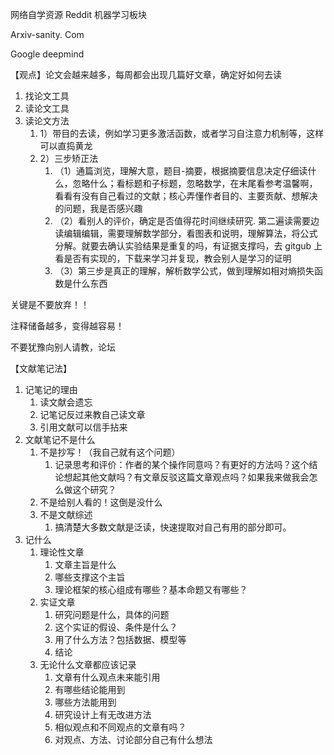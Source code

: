 网络自学资源 Reddit 机器学习板块

Arxiv-sanity. Com

Google deepmind

【观点】论文会越来越多，每周都会出现几篇好文章，确定好如何去读

1. 找论文工具
2. 读论文工具
3. 读论文方法
	1. 1）带目的去读，例如学习更多激活函数，或者学习自注意力机制等，这样可以直捣黄龙
	2. 2）三步矫正法
		1. （1）通篇浏览，理解大意，题目-摘要，根据摘要信息决定仔细读什么，忽略什么；看标题和子标题，忽略数学，在末尾看参考温馨啊，看看有没有自己看过的文献；核心弄懂作者目的、主要贡献、想解决的问题，我是否感兴趣
		2. （2）看别人的评价，确定是否值得花时间继续研究. 第二遍读需要边读编辑编辑，需要理解数学部分，看图表和说明，理解算法，将公式分解。就要去确认实验结果是重复的吗，有证据支撑吗，去 gitgub 上看是否有实现的，下载来学习并复现，教会别人是学习的证明 
		3. （3）第三步是真正的理解，解析数学公式，做到理解如相对熵损失函数是什么东西

关键是不要放弃！！

注释储备越多，变得越容易！

不要犹豫向别人请教，论坛

【文献笔记法】

1. 记笔记的理由
	1. 读文献会遗忘
	2. 记笔记反过来教自己读文章
	3. 引用文献可以信手拈来
2. 文献笔记不是什么
	1. 不是抄写！（我自己就有这个问题）
		1. 记录思考和评价：作者的某个操作同意吗？有更好的方法吗？这个结论想起其他文献吗？有文章反驳这篇文章观点吗？如果我来做我会怎么做这个研究？
	2. 不是给别人看的！这倒是没什么
	3. 不是文献综述
		1. 搞清楚大多数文献是泛读，快速提取对自己有用的部分即可。
3. 记什么
	1. 理论性文章
		1. 文章主旨是什么
		2. 哪些支撑这个主旨
		3. 理论框架的核心组成有哪些？基本命题又有哪些？
	2. 实证文章
		1. 研究问题是什么，具体的问题
		2. 这个实证的假设、条件是什么？
		3. 用了什么方法？包括数据、模型等
		4. 结论
	3. 无论什么文章都应该记录
		1. 文章有什么观点未来能引用
		2. 有哪些结论能用到
		3. 哪些方法能用到
		4. 研究设计上有无改进方法
		5. 相似观点和不同观点的文章有吗？
		6. 对观点、方法、讨论部分自己有什么想法
